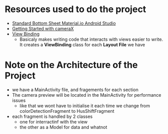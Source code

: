 # Resources used to do the project
- [Standard Bottom Sheet Material.io Android Studio](https://www.youtube.com/watch?v=3vMtHKniOqI)
- [Getting Started with cameraX](https://developer.android.com/codelabs/camerax-getting-started#1)
- [View Binding](https://developer.android.com/topic/libraries/view-binding)
    - Basicaly makes writing code that interacts with views easier to write. It creates a **ViewBinding** class for each **Layout File** we have


# Note on the Architecture of the Project
- we have a MainActivity file, and fragements for each section
- The camera preview will be located in the MainActivity for performance issues 
  - like that we wont have to initialise it each time we change from colorDetectionFragment to HusShiftFragment
- each fragment is handled by 2 classes
  - one for interractinf with the view
  - the other as a Model for data and whatnot